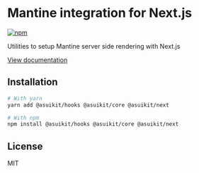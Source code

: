 # Mantine integration for Next.js

[![npm](https://img.shields.io/npm/dm/@asuikit/next)](https://www.npmjs.com/package/@asuikit/next)

Utilities to setup Mantine server side rendering with Next.js

[View documentation](https://srcalienswap.github.io/as-uikit/)

## Installation

```bash
# With yarn
yarn add @asuikit/hooks @asuikit/core @asuikit/next

# With npm
npm install @asuikit/hooks @asuikit/core @asuikit/next
```

## License

MIT
